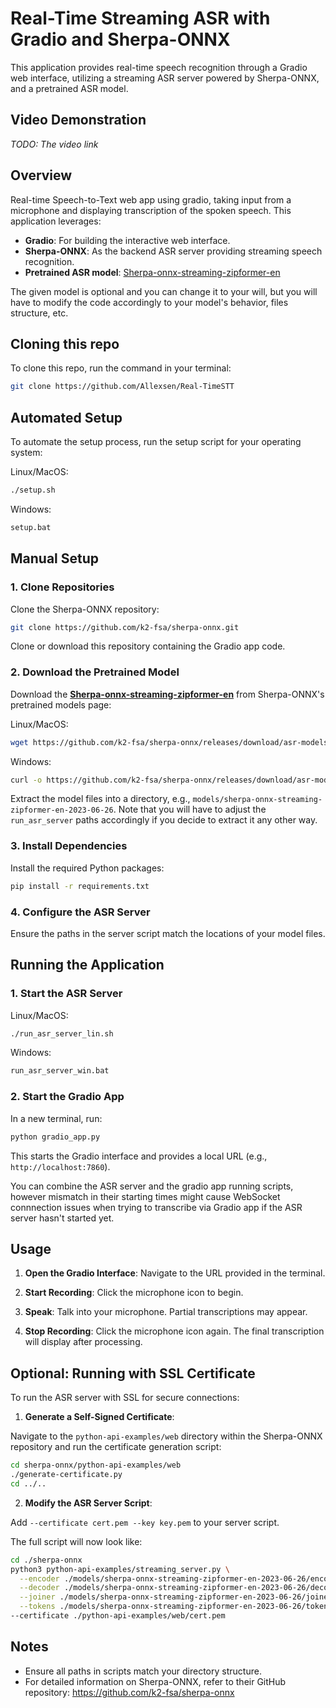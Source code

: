 # Real-Time Streaming ASR with Gradio and Sherpa-ONNX

This application provides real-time speech recognition through a Gradio web interface, utilizing a streaming ASR server powered by Sherpa-ONNX, and a pretrained ASR model.

## Video Demonstration

*TODO: The video link*

## Overview

Real-time Speech-to-Text web app using gradio, taking input from a microphone and displaying transcription of the spoken speech. This application leverages:

- **Gradio**: For building the interactive web interface.
- **Sherpa-ONNX**: As the backend ASR server providing streaming speech recognition.
- **Pretrained ASR model**: [Sherpa-onnx-streaming-zipformer-en](https://k2-fsa.github.io/sherpa/onnx/pretrained_models/online-transducer/zipformer-transducer-models.html#csukuangfj-sherpa-onnx-streaming-zipformer-en-2023-06-26-english)

The given model is optional and you can change it to your will, but you will have to modify the code accordingly to your model's behavior, files structure, etc.

## Cloning this repo

To clone this repo, run the command in your terminal:
```bash
git clone https://github.com/Allexsen/Real-TimeSTT
```

## Automated Setup

To automate the setup process, run the setup script for your operating system:

Linux/MacOS:
```bash
./setup.sh
```

Windows:
```bash
setup.bat
```

## Manual Setup

### 1. Clone Repositories

Clone the Sherpa-ONNX repository:
```bash
git clone https://github.com/k2-fsa/sherpa-onnx.git
```

Clone or download this repository containing the Gradio app code.

### 2. Download the Pretrained Model

Download the **[Sherpa-onnx-streaming-zipformer-en](https://k2-fsa.github.io/sherpa/onnx/pretrained_models/online-transducer/zipformer-transducer-models.html#csukuangfj-sherpa-onnx-streaming-zipformer-en-2023-06-26-english)** from Sherpa-ONNX's pretrained models page:

Linux/MacOS:
```bash
wget https://github.com/k2-fsa/sherpa-onnx/releases/download/asr-models/sherpa-onnx-streaming-zipformer-en-2023-06-26.tar.bz2
```
Windows:
```bash
curl -o https://github.com/k2-fsa/sherpa-onnx/releases/download/asr-models/sherpa-onnx-streaming-zipformer-en-2023-06-26.tar.bz2
```

Extract the model files into a directory, e.g., `models/sherpa-onnx-streaming-zipformer-en-2023-06-26`. Note that you will have to adjust the `run_asr_server` paths accordingly if you decide to extract it any other way.

### 3. Install Dependencies

Install the required Python packages:
```bash
pip install -r requirements.txt
```

### 4. Configure the ASR Server

Ensure the paths in the server script match the locations of your model files.

## Running the Application

### 1. Start the ASR Server

Linux/MacOS:
```bash
./run_asr_server_lin.sh
```

Windows:
```bash
run_asr_server_win.bat
```

### 2. Start the Gradio App

In a new terminal, run:
```bash
python gradio_app.py
```

This starts the Gradio interface and provides a local URL (e.g., `http://localhost:7860`).

You can combine the ASR server and the gradio app running scripts, however mismatch in their starting times might cause WebSocket connnection issues when trying to transcribe via Gradio app if the ASR server hasn't started yet.

## Usage

1. **Open the Gradio Interface**: Navigate to the URL provided in the terminal.

2. **Start Recording**: Click the microphone icon to begin.

3. **Speak**: Talk into your microphone. Partial transcriptions may appear.

4. **Stop Recording**: Click the microphone icon again. The final transcription will display after processing.

## Optional: Running with SSL Certificate

To run the ASR server with SSL for secure connections:

1. **Generate a Self-Signed Certificate**:

 Navigate to the `python-api-examples/web` directory within the Sherpa-ONNX repository and run the certificate generation script:

 ```bash
 cd sherpa-onnx/python-api-examples/web
 ./generate-certificate.py
 cd ../..
```

2. **Modify the ASR Server Script**:

Add `--certificate cert.pem --key key.pem` to your server script.

The full script will now look like:
```bash
cd ./sherpa-onnx
python3 python-api-examples/streaming_server.py \
  --encoder ./models/sherpa-onnx-streaming-zipformer-en-2023-06-26/encoder-epoch-99-avg-1-chunk-16-left-128.onnx \
  --decoder ./models/sherpa-onnx-streaming-zipformer-en-2023-06-26/decoder-epoch-99-avg-1-chunk-16-left-128.onnx \
  --joiner ./models/sherpa-onnx-streaming-zipformer-en-2023-06-26/joiner-epoch-99-avg-1-chunk-16-left-128.onnx \
  --tokens ./models/sherpa-onnx-streaming-zipformer-en-2023-06-26/tokens.txt \
--certificate ./python-api-examples/web/cert.pem
```

## Notes

- Ensure all paths in scripts match your directory structure.
- For detailed information on Sherpa-ONNX, refer to their GitHub repository: https://github.com/k2-fsa/sherpa-onnx
